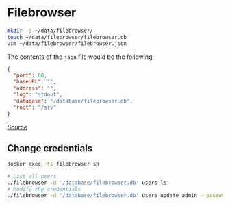 # Filebrowser

```bash
mkdir -p ~/data/filebrowser/
touch ~/data/filebrowser/filebrowser.db
vim ~/data/filebrowser/filebrowser.json
```

The contents of the `json` file would be the following:
```json
{
  "port": 80,
  "baseURL": "",
  "address": "",
  "log": "stdout",
  "database": "/database/filebrowser.db",
  "root": "/srv"
}
```   
[Source](https://raw.githubusercontent.com/filebrowser/filebrowser/master/docker/root/defaults/settings.json)



## Change credentials

```bash
docker exec -ti filebrowser sh
```

```bash
# List all users
./filebrowser -d '/database/filebrowser.db' users ls
# Modify the credentials
./filebrowser -d '/database/filebrowser.db' users update admin --password admin
```